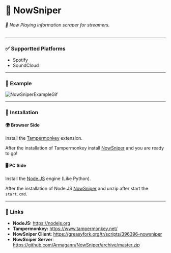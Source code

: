 # 🎵 NowSniper
###### 📡 Now Playing information scraper for streamers. 

---

### ✅ Supportted Platforms
- Spotify
- SoundCloud

---

### 🏓 Example
![NowSniperExampleGif](https://i.imgur.com/fGYJbKo.gif)

---

### 🔽 Installation

#### 🌍 Browser Side
Install the [Tampermonkey](https://www.tampermonkey.net/) extension.

After the installation of Tampermonkey install [NowSniper](https://greasyfork.org/tr/scripts/396396-nowsniper) and you are ready to go!

#### 🖥 PC Side
Install the [Node.JS](https://nodejs.org) engine (Like Python).

After the installation of Node.JS [NowSniper](https://github.com/Armagann/NowSniper/archive/master.zip) and unzip after start the `start.cmd`.

---

### 🔗 Links
 
- **NodeJS:** https://nodejs.org
- **Tampermonkey:** https://www.tampermonkey.net/
- **NowSniper Client**: https://greasyfork.org/tr/scripts/396396-nowsniper
- **NowSniper Server**: https://github.com/Armagann/NowSniper/archive/master.zip
